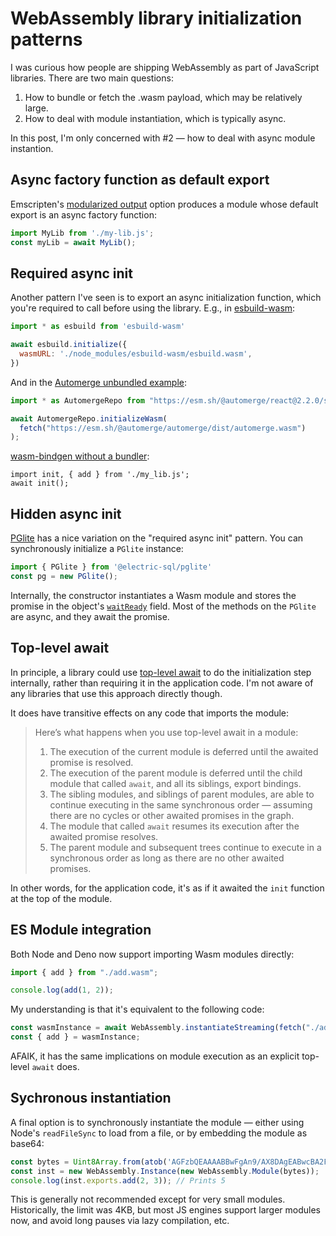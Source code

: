 # WebAssembly library initialization patterns

I was curious how people are shipping WebAssembly as part of JavaScript libraries. There are two main questions:

1. How to bundle or fetch the .wasm payload, which may be relatively large.
2. How to deal with module instantiation, which is typically async.

In this post, I'm only concerned with #2 — how to deal with async module instantion.

## Async factory function as default export

Emscripten's [modularized output](https://emscripten.org/docs/compiling/Modularized-Output.html) option produces a module whose default export is an async factory function:

```js
import MyLib from './my-lib.js';
const myLib = await MyLib();
```

## Required async init

Another pattern I've seen is to export an async initialization function, which you're required to call before using the library. E.g., in [esbuild-wasm](https://esbuild.github.io/api/#browser):

```js
import * as esbuild from 'esbuild-wasm'

await esbuild.initialize({
  wasmURL: './node_modules/esbuild-wasm/esbuild.wasm',
})
```

And in the [Automerge unbundled example](https://automerge.org/docs/reference/library_initialization/#unbundled-vanilla-js):

```js
import * as AutomergeRepo from "https://esm.sh/@automerge/react@2.2.0/slim?bundle-deps";

await AutomergeRepo.initializeWasm(
  fetch("https://esm.sh/@automerge/automerge/dist/automerge.wasm")
);
```

[wasm-bindgen without a bundler](https://wasm-bindgen.github.io/wasm-bindgen/examples/without-a-bundler.html):

```
import init, { add } from './my_lib.js';
await init();
```

## Hidden async init

[PGlite](https://pglite.dev/) has a nice variation on the "required async init" pattern. You can synchronously initialize a `PGlite` instance:

```js
import { PGlite } from '@electric-sql/pglite'
const pg = new PGlite();
```

Internally, the constructor instantiates a Wasm module and stores the promise in the object's [`waitReady`](https://pglite.dev/docs/api#waitready) field. Most of the methods on the `PGlite` are async, and they await the promise.

## Top-level await

In principle, a library could use [top-level await](https://v8.dev/features/top-level-await) to do the initialization step internally, rather than requiring it in the application code. I'm not aware of any libraries that use this approach directly though.

It does have transitive effects on any code that imports the module:

> Here’s what happens when you use top-level await in a module:
>
> 1. The execution of the current module is deferred until the awaited promise is resolved.
> 2. The execution of the parent module is deferred until the child module that called `await`, and all its siblings, export bindings.
> 3. The sibling modules, and siblings of parent modules, are able to continue executing in the same synchronous order — assuming there are no cycles or other awaited promises in the graph.
> 4. The module that called `await` resumes its execution after the awaited promise resolves.
> 5. The parent module and subsequent trees continue to execute in a synchronous order as long as there are no other awaited promises.

In other words, for the application code, it's as if it awaited the `init` function at the top of the module.

## ES Module integration

Both Node and Deno now support importing Wasm modules directly:

```js
import { add } from "./add.wasm";

console.log(add(1, 2));
```

My understanding is that it's equivalent to the following code:

```js
const wasmInstance = await WebAssembly.instantiateStreaming(fetch("./add.wasm"));
const { add } = wasmInstance;
```

AFAIK, it has the same implications on module execution as an explicit top-level `await` does.

## Sychronous instantiation

A final option is to synchronously instantiate the module — either using Node's `readFileSync` to load from a file, or by embedding the module as base64:

```js
const bytes = Uint8Array.from(atob('AGFzbQEAAAABBwFgAn9/AX8DAgEABwcBA2FkZAAACgkBBwAgACABags='), c => c.charCodeAt(0));
const inst = new WebAssembly.Instance(new WebAssembly.Module(bytes));
console.log(inst.exports.add(2, 3)); // Prints 5
```

This is generally not recommended except for very small modules. Historically, the limit was 4KB, but most JS engines support larger modules now, and avoid long pauses via lazy compilation, etc.
